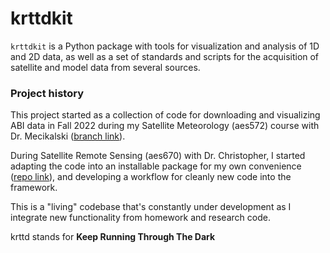 # krttdkit

`krttdkit` is a Python package with tools for visualization and analysis of
1D and 2D data, as well as a set of standards and scripts for the acquisition
of satellite and model data from several sources.

### Project history

This project started as a collection of code for downloading and visualizing
ABI data in Fall 2022 during my Satellite Meteorology (aes572) course with
Dr. Mecikalski ([branch link][1]).

During Satellite Remote Sensing (aes670) with Dr. Christopher, I started
adapting the code into an installable package for my own convenience
([repo link][2]), and developing a workflow for cleanly new code into the
framework.

This is a "living" codebase that's constantly under development as I
integrate new functionality from homework and research code.

krttd stands for __Keep Running Through The Dark__

[1]: https://github.com/Mitchell-D/krttdkit/tree/aes572
[2]: https://github.com/Mitchell-D/aes670hw2
